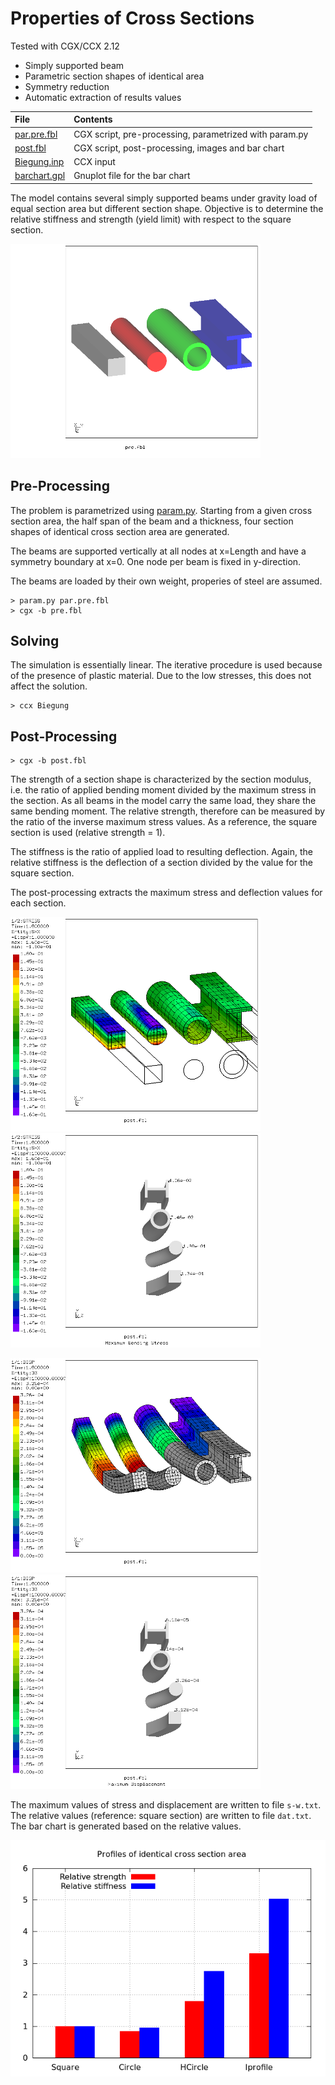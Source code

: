 # Properties of Cross Sections
Tested with CGX/CCX 2.12

+ Simply supported beam
+ Parametric section shapes of identical area
+ Symmetry reduction
+ Automatic extraction of results values

File                           | Contents    
 :-------------                | :-------------
 [par.pre.fbl](par.pre.fbl)    | CGX script, pre-processing, parametrized with param.py
 [post.fbl](post.fbl)          | CGX script, post-processing, images and bar chart
 [Biegung.inp](Biegung.inp)    | CCX input
 [barchart.gpl](barchart.gpl)  | Gnuplot file for the bar chart

The model contains several simply supported beams under gravity load of equal section area but different section shape.
Objective is to determine the relative stiffness and strength (yield limit) with respect to the square section.

<img src="Refs/mesh.png" width="400">

## Pre-Processing

The problem is parametrized using [param.py](../../Scripts/param.py). Starting from a given cross section area, the half span of the beam and a thickness, four section shapes of identical cross section area are generated.

The beams are supported vertically at all nodes at x=Length and have a symmetry boundary at x=0. One node per beam is fixed in y-direction.

The beams are loaded by their own weight, properies of steel are assumed.
```
> param.py par.pre.fbl
> cgx -b pre.fbl
```

## Solving
The simulation is essentially linear. The iterative procedure is used because of the presence of plastic material. Due to the low stresses, this does not affect the solution.
```
> ccx Biegung
```

## Post-Processing
```
> cgx -b post.fbl
```
The strength of a section shape is characterized by the section modulus, i.e. the ratio of applied bending moment divided by the maximum stress in the section. As all beams in the model carry the same load, they share the same bending moment.
The relative strength, therefore can be measured by the ratio of the inverse maximum stress values. As a reference, the square section is used (relative strength = 1).

The stiffness is the ratio of applied load to resulting deflection. Again, the relative stiffness is the deflection of a section divided by the value for the square section.

The post-processing extracts the maximum stress and deflection values for each section.

<img src="Refs/S11.png" width="400" title="Longitudinal stress. The higher the max. stress is, the lower is the strength of the beam for a given material"><img src="Refs/stress.png" width="400" title="Maximum values of the bending stress">

<img src="Refs/D3.png"  width="400" title="Vertical displacement. Lower deflection means higher stiffness."><img src="Refs/disp.png"  width="400" title="Maximum values of the vertical deflection">

The maximum values of stress and displacement are written to file `s-w.txt`.
The relative values (reference: square section) are written to file `dat.txt`. The bar chart is generated based on the relative values.

<img src="Refs/beams.png">
